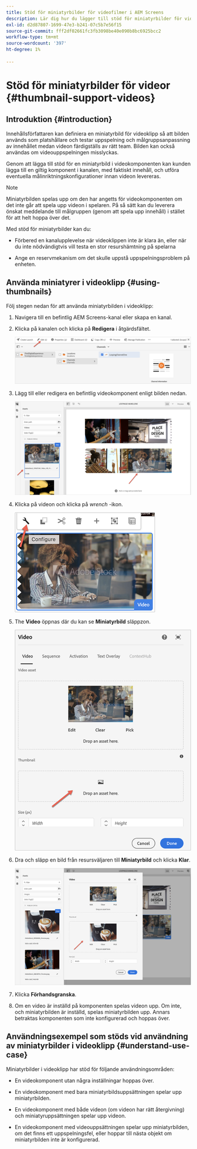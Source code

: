 ```yaml
---
title: Stöd för miniatyrbilder för videofilmer i AEM Screens
description: Lär dig hur du lägger till stöd för miniatyrbilder för videoklipp i AEM Screens.
exl-id: d2d87807-1699-47e3-b241-07c5b7e56f15
source-git-commit: fff2df02661fc3fb3098be40e090b8bc6925bcc2
workflow-type: tm+mt
source-wordcount: '397'
ht-degree: 1%

---
```


# Stöd för miniatyrbilder för videor {#thumbnail-support-videos}

## Introduktion {#introduction}

Innehållsförfattaren kan definiera en miniatyrbild för videoklipp så att bilden används som platshållare och testar uppspelning och målgruppsanpassning av innehållet medan videon färdigställs av rätt team. Bilden kan också användas om videouppspelningen misslyckas.

Genom att lägga till stöd för en miniatyrbild i videokomponenten kan kunden lägga till en giltig komponent i kanalen, med faktiskt innehåll, och utföra eventuella målinriktningskonfigurationer innan videon levereras.

>[!NOTE]
>Miniatyrbilden spelas upp om den har angetts för videokomponenten om det inte går att spela upp videon i spelaren. På så sätt kan du leverera önskat meddelande till målgruppen (genom att spela upp innehåll) i stället för att helt hoppa över det.

Med stöd för miniatyrbilder kan du:

* Förbered en kanalupplevelse när videoklippen inte är klara än, eller när du inte nödvändigtvis vill testa en stor resurshämtning på spelarna

* Ange en reservmekanism om det skulle uppstå uppspelningsproblem på enheten.

## Använda miniatyrer i videoklipp {#using-thumbnails}

Följ stegen nedan för att använda miniatyrbilden i videoklipp:

1. Navigera till en befintlig AEM Screens-kanal eller skapa en kanal.

1. Klicka på kanalen och klicka på **Redigera** i åtgärdsfältet.

   ![bild](/help/user-guide/assets/thumbnails/thumbnail-1.png)

1. Lägg till eller redigera en befintlig videokomponent enligt bilden nedan.

   ![bild](/help/user-guide/assets/thumbnails/thumbnail-2.png)

1. Klicka på videon och klicka på *wrench* -ikon.

   ![bild](/help/user-guide/assets/thumbnails/thumbnail-3.png)

1. The **Video** öppnas där du kan se **Miniatyrbild** släppzon.

   ![bild](/help/user-guide/assets/thumbnails/thumbnail-4.png)

1. Dra och släpp en bild från resursväljaren till **Miniatyrbild** och klicka **Klar**.

   ![bild](/help/user-guide/assets/thumbnails/thumbnail-5.png)

1. Klicka **Förhandsgranska**.

1. Om en video är inställd på komponenten spelas videon upp. Om inte, och miniatyrbilden är inställd, spelas miniatyrbilden upp. Annars betraktas komponenten som inte konfigurerad och hoppas över.

## Användningsexempel som stöds vid användning av miniatyrbilder i videoklipp {#understand-use-case}

Miniatyrbilder i videoklipp har stöd för följande användningsområden:

* En videokomponent utan några inställningar hoppas över.

* En videokomponent med bara miniatyrbildsuppsättningen spelar upp miniatyrbilden.

* En videokomponent med både videon (om videon har rätt återgivning) och miniatyruppsättningen spelar upp videon.

* En videokomponent med videouppsättningen spelar upp miniatyrbilden, om det finns ett uppspelningsfel, eller hoppar till nästa objekt om miniatyrbilden inte är konfigurerad.

